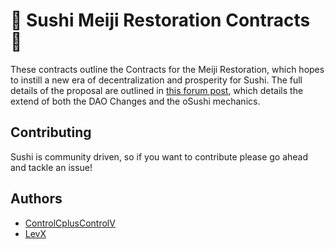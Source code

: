 # 🍣 Sushi Meiji Restoration Contracts 🍣

These contracts outline the Contracts for the Meiji Restoration, which hopes to instill a new era of decentralization and prosperity for Sushi.
The full details of the proposal are outlined in [this forum post](https://forum.sushi.com/t/sushi-meiji-restoration/10969), which details the extend of both the DAO Changes and the oSushi mechanics.

## Contributing

Sushi is community driven, so if you want to contribute please go ahead and tackle an issue!

## Authors

* [ControlCplusControlV](https://twitter.com/controlcthenv)
* [LevX](https://twitter.com/LevxApp/)
